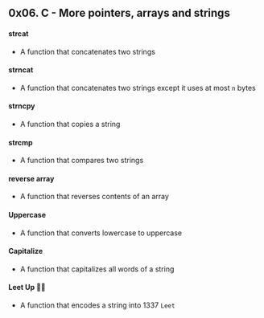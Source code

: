 ## 0x06. C - More pointers, arrays and strings

#### strcat
- A function that concatenates two strings

#### strncat
- A function that concatenates two strings except it uses at most `n` bytes

#### strncpy
- A function that copies a string

#### strcmp
- A function that compares two strings

#### reverse array
- A function that reverses contents of an array

#### Uppercase
- A function that converts lowercase to uppercase

#### Capitalize
- A function that capitalizes all words of a string

#### Leet Up 🤵🏽
- A function that encodes a string into 1337 `Leet`